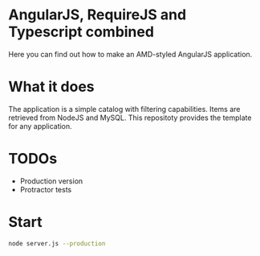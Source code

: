 # AngularJS, RequireJS and Typescript combined
Here you can find out how to make an AMD-styled AngularJS application.
# What it does
The application is a simple catalog with filtering capabilities. Items are retrieved from NodeJS and MySQL.
This repositoty provides the template for any application.
# TODOs

  - Production version
  - Protractor tests

# Start

```sh
node server.js --production
```